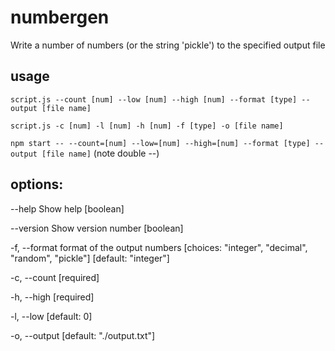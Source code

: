 # numbergen
Write a number of numbers (or the string 'pickle') to the specified output file

## usage
`script.js --count [num] --low [num] --high [num] --format [type] --output [file name]`

`script.js -c [num] -l [num] -h [num] -f [type] -o [file name]`

`npm start -- --count=[num] --low=[num] --high=[num] --format [type] --output [file name]`
(note double --)

## options:
--help        Show help                     [boolean]

--version     Show version number           [boolean]

-f, --format  format of the output numbers  [choices: "integer", "decimal", "random", "pickle"] [default: "integer"]

-c, --count                                 [required]

-h, --high                                  [required]

-l, --low                                   [default: 0]

-o, --output                                [default: "./output.txt"]
